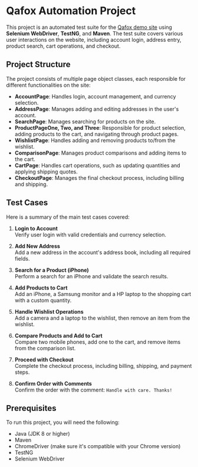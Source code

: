 # Qafox Automation Project

This project is an automated test suite for the [Qafox demo site](https://tutorialsninja.com/demo/index.php?route=common/home) using **Selenium WebDriver**, **TestNG**, and **Maven**. The test suite covers various user interactions on the website, including account login, address entry, product search, cart operations, and checkout.

## Project Structure

The project consists of multiple page object classes, each responsible for different functionalities on the site:

- **AccountPage**: Handles login, account management, and currency selection.
- **AddressPage**: Manages adding and editing addresses in the user's account.
- **SearchPage**: Manages searching for products on the site.
- **ProductPageOne, Two, and Three**: Responsible for product selection, adding products to the cart, and navigating through product pages.
- **WishlistPage**: Handles adding and removing products to/from the wishlist.
- **ComparisonPage**: Manages product comparisons and adding items to the cart.
- **CartPage**: Handles cart operations, such as updating quantities and applying shipping quotes.
- **CheckoutPage**: Manages the final checkout process, including billing and shipping.

## Test Cases

Here is a summary of the main test cases covered:

1. **Login to Account**  
   Verify user login with valid credentials and currency selection.
   
2. **Add New Address**  
   Add a new address in the account's address book, including all required fields.
   
3. **Search for a Product (iPhone)**  
   Perform a search for an iPhone and validate the search results.
   
4. **Add Products to Cart**  
   Add an iPhone, a Samsung monitor and a HP laptop to the shopping cart with a custom quantity.
   
5. **Handle Wishlist Operations**  
   Add a camera and a laptop to the wishlist, then remove an item from the wishlist.
   
6. **Compare Products and Add to Cart**  
   Compare two mobile phones, add one to the cart, and remove items from the comparison list.
   
7. **Proceed with Checkout**  
   Complete the checkout process, including billing, shipping, and payment steps.
   
8. **Confirm Order with Comments**  
   Confirm the order with the comment: `Handle with care. Thanks!`

## Prerequisites

To run this project, you will need the following:

- Java (JDK 8 or higher)
- Maven
- ChromeDriver (make sure it's compatible with your Chrome version)
- TestNG
- Selenium WebDriver

